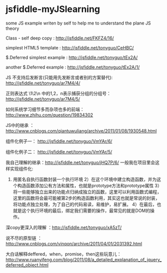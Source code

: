 jsfiddle-myJSlearning
=====================

some  JS example writen by self to help me to understand the plane JS theory

Class - self deep copy : http://jsfiddle.net/FKFZ4/16/

simplest HTML5 template : http://jsfiddle.net/tonyguo/CeHBC/

$.Deferred simplest example : http://jsfiddle.net/tonyguo/tEx2A/

another $.Deferred example : http://jsfiddle.net/tonyguo/tEx2A/1/

JS 不支持后发断言(只能用先发断言或者别的方案替代):  http://jsfiddle.net/tonyguo/ar7M4/4/

正则表达式 \1\2\n 中的1,2，n表示捕获分组的分组号： http://jsfiddle.net/tonyguo/ar7M4/5/

如何系统学习细节多而杂项也多的前端： http://www.zhihu.com/question/19834302

JS中的继承 ： http://www.cnblogs.com/qiantuwuliang/archive/2011/01/08/1930548.html

组件化例子一： http://jsfiddle.net/tonyguo/VmYAr/6/

组件化例子二： http://jsfiddle.net/tonyguo/VmYAr/5/

我自己理解的继承：http://jsfiddle.net/tonyguo/jHQ7P/6/
一般我在项目里会这样实现组件化:
1) 用匿名自执行函数封装一个执行环境
2）在这个环境中建立构造函数，并为这个构造函数添加公有方法和属性，也就是prototype方法和prototype属性
3）将一些能够独立出来的功能点归纳成独立的函数，这里可以利用函数式编程，这里的函数将会最可能被第2步的构造函数利用，其实这也就是常说的封装，将功能点独立处理，为了自己的代码易读，易维护，易扩展。
4）在最后，也就是这个执行环境的最后，绑定我们需要的操作，最常见的就是DOM的操作。


深copy更深入的理解 ：http://jsfiddle.net/tonyguo/xA5zT/

说不尽的原型链 ： http://www.cnblogs.com/vinqon/archive/2011/04/01/2031392.html

大白话解释deffered，when，promise，then这些玩意儿： http://www.ruanyifeng.com/blog/2011/08/a_detailed_explanation_of_jquery_deferred_object.html
